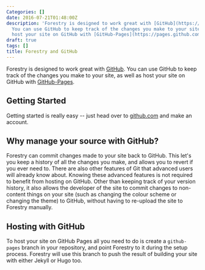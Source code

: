 ```yaml
---
Categories: []
date: 2016-07-21T01:48:00Z
description: 'Forestry is designed to work great with [GitHub](https://github.com/).
  You can use GitHub to keep track of the changes you make to your site, as well as
  host your site on GitHub with [GitHub-Pages](https://pages.github.com/). '
draft: true
tags: []
title: Forestry and GitHub
---
```


Forestry is designed to work great with [GitHub](https://github.com/). You can use GitHub to keep track of the changes you make to your site, as well as host your site on GitHub with [GitHub-Pages](https://pages.github.com/). 

## Getting Started

Getting started is really easy -- just head over to [github.com](https://github.com) and make an account.

## Why manage your source with GitHub?

Forestry can commit changes made to your site back to GitHub. This let's you keep a history of all the changes you make, and allows you to revert if you ever need to. There are also other features of Git that advanced users will already know about. Knowing these advanced features is not required to benefit from hosting on GitHub. Other than keeping track of your version history, it also allows the developer of the site to commit changes to non-content things on your site (such as changing the colour scheme or changing the theme) to GitHub, without having to re-upload the site to Forestry manually. 

## Hosting with GitHub

To host your site on GitHub Pages all you need to do is create a `github-pages` branch in your repository, and point Forestry to it during the setup process. Forestry will use this branch to push the result of building your site with either Jekyll or Hugo too.
